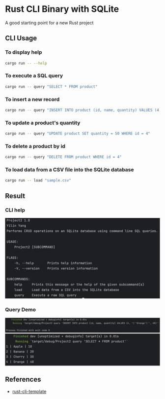 # Rust CLI Binary with SQLite
A good starting point for a new Rust project

## CLI Usage
### To display help
```bash
cargo run -- --help
```
### To execute a SQL query
```bash
cargo run -- query "SELECT * FROM product"
```
### To insert a new record
```bash
cargo run -- query "INSERT INTO product (id, name, quantity) VALUES (4, 'Orange', 40)"
```
### To update a product's quantity
```bash
cargo run -- query "UPDATE product SET quantity = 50 WHERE id = 4"
```
### To delete a product by id
```bash
cargo run -- query "DELETE FROM product WHERE id = 4"
```
### To load data from a CSV file into the SQLite database
```bash
cargo run -- load "sample.csv"
```
## Result
### CLI help
![](result/help.png)
### Query Demo
![](result/insert1.png)
![](result/insert2.png)
## References

* [rust-cli-template](https://github.com/kbknapp/rust-cli-template)
